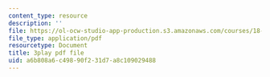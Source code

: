 ```yaml
---
content_type: resource
description: ''
file: https://ol-ocw-studio-app-production.s3.amazonaws.com/courses/18-086-mathematical-methods-for-engineers-ii-spring-2006/a6b808a6c49890f231d7a8c109029488_nlO9ci0kPLg.pdf
file_type: application/pdf
resourcetype: Document
title: 3play pdf file
uid: a6b808a6-c498-90f2-31d7-a8c109029488
---
```

